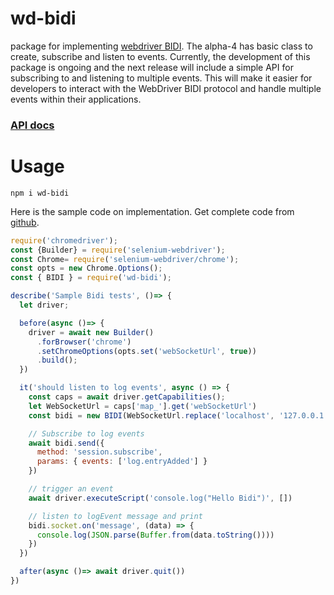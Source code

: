 # wd-bidi

package for implementing [webdriver BIDI](https://w3c.github.io/webdriver-bidi/). 
The alpha-4 has basic class to create, subscribe and listen to events. Currently, the development of this package is ongoing and the next release will 
include a simple API for subscribing to and listening to multiple events. 
This will make it easier for developers to interact with the WebDriver BIDI 
protocol and handle multiple events within their applications.

### [API docs](./docs/index.html)

# Usage
```shell
npm i wd-bidi
```

Here is the sample code on implementation. Get complete code from [github](https://github.com/harsha509/selenium_bidi_demo).

```javascript
require('chromedriver');
const {Builder} = require('selenium-webdriver');
const Chrome= require('selenium-webdriver/chrome');
const opts = new Chrome.Options();
const { BIDI } = require('wd-bidi');

describe('Sample Bidi tests', ()=> {
  let driver;

  before(async ()=> {
    driver = await new Builder()
      .forBrowser('chrome')
      .setChromeOptions(opts.set('webSocketUrl', true))
      .build();
  })

  it('should listen to log events', async () => {
    const caps = await driver.getCapabilities();
    let WebSocketUrl = caps['map_'].get('webSocketUrl')
    const bidi = new BIDI(WebSocketUrl.replace('localhost', '127.0.0.1'));

    // Subscribe to log events
    await bidi.send({
      method: 'session.subscribe',
      params: { events: ['log.entryAdded'] }
    })

    // trigger an event
    await driver.executeScript('console.log("Hello Bidi")', [])

    // listen to logEvent message and print
    bidi.socket.on('message', (data) => {
      console.log(JSON.parse(Buffer.from(data.toString())))
    })
  })

  after(async ()=> await driver.quit())
})
```



